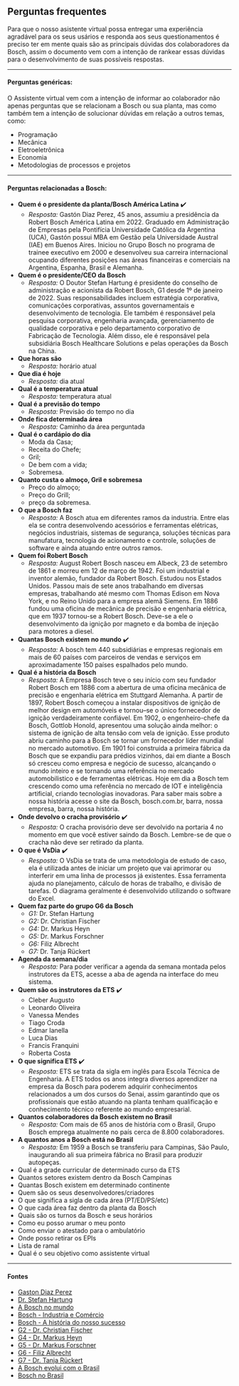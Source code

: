 ## Perguntas frequentes
Para que o nosso asistente virtual possa entregar uma experiência agradável para os seus usários e responda aos seus questionamentos é preciso ter em mente quais são as principais dúvidas dos colaboradores da Bosch, assim o documento vem com a intenção de rankear essas dúvidas para o desenvolvimento de suas possíveis respostas.
***
#### Perguntas genéricas:
O Assistente virtual vem com a intenção de informar ao colaborador não apenas perguntas que se relacionam a Bosch ou sua planta, mas como também tem a intenção de solucionar dúvidas em relação a outros temas, como:
- Programação
- Mecânica
- Eletroeletrônica
- Economia
- Metodologias de processos e projetos
***
#### Perguntas relacionadas a Bosch:
- **Quem é o presidente da planta/Bosch América Latina** ✔️
    - *Resposta:* Gastón Diaz Perez, 45 anos, assumiu a presidência da Robert Bosch América Latina em 2022. Graduado em Administração de Empresas pela Pontifícia Universidade Católica da Argentina (UCA), Gastón possui MBA em Gestão pela Universidade Austral (IAE) em Buenos Aires. Iniciou no Grupo Bosch no programa de trainee executivo em 2000 e desenvolveu sua carreira internacional ocupando diferentes posições nas áreas financeiras e comerciais na Argentina, Espanha, Brasil e Alemanha.
- **Quem é o presidente/CEO da Bosch**
    - *Resposta:* O Doutor Stefan Hartung é presidente do conselho de administração e acionista da Robert Bosch, G1 desde 1º de janeiro de 2022. Suas responsabilidades incluem estratégia corporativa, comunicações corporativas, assuntos governamentais e desenvolvimento de tecnologia. Ele também é responsável pela pesquisa corporativa, engenharia avançada, gerenciamento de qualidade corporativa e pelo departamento corporativo de Fabricação de Tecnologia. Além disso, ele é responsável pela subsidiária Bosch Healthcare Solutions e pelas operações da Bosch na China.
- **Que horas são**
    - *Resposta:* horário atual
- **Que dia é hoje**
    - *Resposta:* dia atual
- **Qual é a temperatura atual**
    - *Resposta:* temperatura atual
- **Qual é a previsão do tempo**
    - *Resposta:* Previsão do tempo no dia
- **Onde fica determinada área**
    - *Resposta:* Caminho da área perguntada
- **Qual é o cardápio do dia**
    - Moda da Casa; 
    - Receita do Chefe; 
    - Gril;
    - De bem com a vida;
    - Sobremesa.
- **Quanto custa o almoço, Gril e sobremesa**
    - Preço do almoço;
    - Preço do Grill;
    - preço da sobremesa.
- **O que a Bosch faz**
    - *Resposta:* A Bosch atua em diferentes ramos da industria. Entre elas ela se contra desenvolvendo acessórios e ferramentas elétricas, negócios industriais, sistemas de segurança, soluções técnicas para manufatura, tecnologia de acionamento e controle, soluções de software e ainda atuando entre outros ramos.
- **Quem foi Robert Bosch**
    - *Resposta:* August Robert Bosch nasceu em Albeck, 23 de setembro de 1861 e morreu em 12 de março de 1942. Foi um industrial e inventor alemão, fundador da Robert Bosch. Estudou nos Estados Unidos. Passou mais de sete anos trabalhando em diversas empresas, trabalhando até mesmo com Thomas Edison em Nova York, e no Reino Unido para a empresa alemã Siemens. Em 1886 fundou uma oficina de mecânica de precisão e engenharia elétrica, que em 1937 tornou-se a Robert Bosch. Deve-se a ele o desenvolvimento da ignição por magneto e da bomba de injeção para motores a diesel.
- **Quantas Bosch existem no mundo** ✔️
    - *Resposta:* A bosch tem 440 subsidiárias e empresas regionais em mais de 60 países com parceiros de vendas e serviços em aproximadamente 150 países espalhados pelo mundo.
- **Qual é a história da Bosch**
    - *Resposta:* A Empresa Bosch teve o seu início com seu fundador Robert Bosch em 1886 com a abertura de uma oficina mecânica de precisão e engenharia elétrica em Stuttgard Alemanha. A partir de 1897, Robert Bosch começou a instalar dispositivos de ignição de melhor design em automóveis e tornou–se o único fornecedor de ignição verdadeiramente confiável. Em 1902, o engenheiro-chefe da Bosch, Gottlob Honold, apresentou uma solução ainda melhor: o sistema de ignição de alta tensão com vela de ignição. Esse produto abriu caminho para a Bosch se tornar um fornecedor líder mundial no mercado automotivo.
    Em 1901 foi construida a primeira fábrica da Bosch que se expandiu para prédios vizinhos, dai em diante a Bosch só cresceu como empresa e negócio de sucesso, alcançando o mundo inteiro e se tornando uma referência no mercado automobilistico e de ferramentas elétricas. Hoje em dia a Bosch tem crescendo como uma referência no mercado de IOT e inteligência artificial, criando tecnologias inovadoras. Para saber mais sobre a nossa história acesse o site da Bosch, bosch.com.br, barra, nossa empresa, barra, nossa história.
- **Onde devolvo o cracha provisório** ✔️
    - *Resposta:* O cracha provisório deve ser devolvido na portaria 4 no momento em que você estiver saindo da Bosch. Lembre-se de que o cracha não deve ser retirado da planta.
- **O que é VsDia** ✔️
    - *Resposta:* O VsDia se trata de uma metodologia de estudo de caso, ela é utilizada antes de iniciar um projeto que vai aprimorar ou interferir em uma linha de processos já existentes. Essa ferramenta ajuda no planejamento, cálculo de horas de trabalho, e divisão de tarefas. O diagrama geralmente é desenvolvido utilizando o software do Excel.
- **Quem faz parte do grupo G6 da Bosch**
    - *G1:* Dr. Stefan Hartung
    - *G2:* Dr. Christian Fischer
    - *G4:* Dr. Markus Heyn
    - *G5:* Dr. Markus Forschner
    - *G6:* Filiz Albrecht
    - *G7:* Dr. Tanja Rückert
- **Agenda da semana/dia**
    - *Resposta:* Para poder verificar a agenda da semana montada pelos instrutores da ETS, acesse a aba de agenda na interface do meu sistema.
- **Quem são os instrutores da ETS** ✔️
    - Cleber Augusto
    - Leonardo Oliveira
    - Vanessa Mendes
    - Tiago Croda
    - Edmar Ianella
    - Luca Dias
    - Francis Franquini
    - Roberta Costa
- **O que significa ETS** ✔️
    - *Resposta:* ETS se trata da sigla em inglês para Escola Técnica de Engenharia. A ETS todos os anos integra diversos aprendizer na empresa da Bosch para poderem adquirir conhecimentos relacionados a um dos cursos do Senai, assim garantindo que os profissionais que estão atuando na planta tenham qualificação e conhecimento técnico referente ao mundo empresarial.
- **Quantos colaboradores da Bosch existem no Brasil**
    - *Resposta:* Com mais de 65 anos de história com o Brasil, Grupo Bosch emprega atualmente no país cerca de 8.800 colaboradores.
- **A quantos anos a Bosch está no Brasil**
    - *Resposta:* Em 1959 a Bosch se transferiu para Campinas, São Paulo, inaugurando ali sua primeira fábrica no Brasil para produzir autopeças.
- Qual é a grade curricular de determinado curso da ETS
- Quantos setores existem dentro da Bosch Campinas
- Quantas Bosch existem em determinado continente
- Quem são os seus desenvolvedores/criadores
- O que significa a sigla de cada área (PT/ED/PS/etc)
- O que cada área faz dentro da planta da Bosch
- Quais são os turnos da Bosch e seus horários
- Como eu posso arumar o meu ponto
- Como enviar o atestado para o ambulatório
- Onde posso retirar os EPIs
- Lista de ramal
- Qual é o seu objetivo como assistente virtual

***

#### Fontes
- [Gaston Diaz Perez](https://www.bosch-press.com.br/pressportal/br/pt/press-release-42050.html)
- [Dr. Stefan Hartung](https://www.bosch-presse.de/pressportal/de/en/dr-stefan-hartung-43341.html)
- [A Bosch no mundo](https://www.bosch.com.br/sites-pelo-mundo/#:~:text=A%20Bosch%20no%20mundo,150%20pa%C3%ADses%20espalhados%20pelo%20mundo.)
- [Bosch - Industria e Comércio](https://www.bosch.com.br/produtos-e-servicos/industria-e-comercio/#:~:text=A%20Bosch%20desenvolve%20ferramentas%20el%C3%A9tricas,e%20facilitam%20o%20seu%20trabalho.)
- [Bosch - A história do nosso sucesso](https://www.bosch.com.br/nossa-empresa/nossa-historia/#:~:text=Em%201886%2C%20Robert%20Bosch%20fundou,e%20pelo%20seu%20comprometimento%20social.)
- [G2 - Dr. Christian Fischer](https://www.bosch-presse.de/pressportal/de/en/dr-christian-fischer-163648.html)
- [G4 - Dr. Markus Heyn](https://www.bosch-presse.de/pressportal/de/en/dr-markus-heyn-43340.html)
- [G5 - Dr. Markus Forschner](https://www.bosch-presse.de/pressportal/de/en/dr-markus-forschner-230465.html)
- [G6 - Filiz Albrecht](https://www.bosch-presse.de/pressportal/de/en/filiz-albrecht-214209.html)
- [G7 - Dr. Tanja Rückert](https://www.bosch-presse.de/pressportal/de/de/dr-tanja-rueckert-250368.html)
- [A Bosch evolui com o Brasil](http://www.tribunadonorte.com.br/noticia/a-bosch-evolui-com-o-brasil/285361#:~:text=Em%201956%2C%20a%20empresa%20transferiu,no%20Brasil%20para%20produzir%20autope%C3%A7as.)
- [Bosch no Brasil](https://www.bosch.com.br/nossa-empresa/bosch-no-brasil/#:~:text=Com%20mais%20de%2065%20anos,Consumo%20e%20Energia%20e%20Tecnologia)
